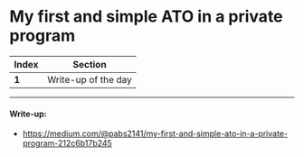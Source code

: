 # My first and simple ATO in a private program

Index | Section
--- | ---
**1** | Write-up of the day

___


#### Write-up: 

* https://medium.com/@pabs2141/my-first-and-simple-ato-in-a-private-program-212c6b17b245
